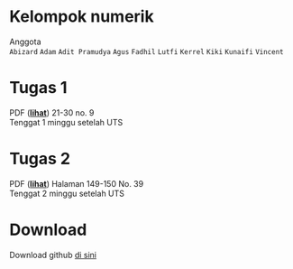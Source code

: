 # Kelompok numerik
Anggota <br>`Abizard` `Adam` `Adit Pramudya` `Agus` `Fadhil` `Lutfi` `Kerrel` `Kiki` `Kunaifi` `Vincent`


# Tugas 1
PDF (__[lihat](https://drive.google.com/file/d/10psXWNHH3XR_woTxb_8XYy4l7nT61ARZ/view?usp=sharing)__)
21-30 no. 9 <br>
Tenggat 1 minggu setelah UTS

# Tugas 2
PDF (__[lihat](https://drive.google.com/file/d/10psXWNHH3XR_woTxb_8XYy4l7nT61ARZ/view?usp=sharing)__) Halaman 149-150 No. 39 <br>
Tenggat 2 minggu setelah UTS

# Download
Download github [di sini](https://central.github.com/deployments/desktop/desktop/latest/win32)

